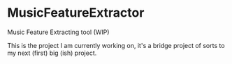 # MusicFeatureExtractor
Music Feature Extracting tool (WIP)


This is the project I am currently working on, it's a bridge project of sorts to my next (first) big (ish) project.
